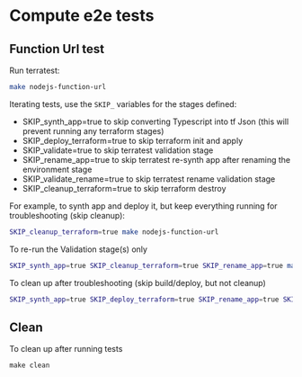 # Compute e2e tests

## Function Url test

Run terratest:

```sh
make nodejs-function-url
```

Iterating tests, use the `SKIP_` variables for the stages defined:

- SKIP_synth_app=true to skip converting Typescript into tf Json (this will prevent running any terraform stages)
- SKIP_deploy_terraform=true to skip terraform init and apply
- SKIP_validate=true to skip terratest validation stage
- SKIP_rename_app=true to skip terratest re-synth app after renaming the environment stage
- SKIP_validate_rename=true to skip terratest rename validation stage
- SKIP_cleanup_terraform=true to skip terraform destroy

For example, to synth app and deploy it, but keep everything running for troubleshooting (skip cleanup):

```sh
SKIP_cleanup_terraform=true make nodejs-function-url
```

To re-run the Validation stage(s) only

```sh
SKIP_synth_app=true SKIP_cleanup_terraform=true SKIP_rename_app=true make nodejs-function-url
```

To clean up after troubleshooting (skip build/deploy, but not cleanup)

```sh
SKIP_synth_app=true SKIP_deploy_terraform=true SKIP_rename_app=true SKIP_validate=true SKIP_validate_rename=true make nodejs-function-url
```

## Clean

To clean up after running tests

```console
make clean
```
